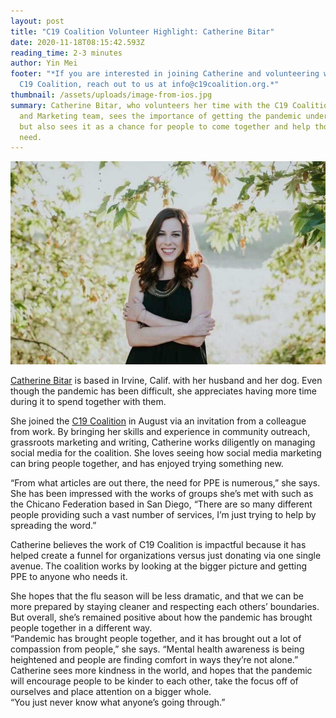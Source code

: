 ```yaml
---
layout: post
title: "C19 Coalition Volunteer Highlight: Catherine Bitar"
date: 2020-11-18T08:15:42.593Z
reading_time: 2-3 minutes
author: Yin Mei
footer: "*If you are interested in joining Catherine and volunteering with the
  C19 Coalition, reach out to us at info@c19coalition.org.*"
thumbnail: /assets/uploads/image-from-ios.jpg
summary: Catherine Bitar, who volunteers her time with the C19 Coalition Content
  and Marketing team, sees the importance of getting the pandemic under control,
  but also sees it as a chance for people to come together and help those in
  need.
---
```

![](/assets/uploads/image-from-ios.jpg)

[Catherine Bitar](https://www.linkedin.com/in/catherine-bitar-ba637bb0/) is based in Irvine, Calif. with her husband and her dog. Even though the pandemic has been difficult, she appreciates having more time during it to spend together with them. 

She joined the [C19 Coalition](c19coalition.org) in August via an invitation from a colleague from work. By bringing her skills and experience in community outreach, grassroots marketing and writing, Catherine works diligently on managing social media for the coalition. She loves seeing how social media marketing can bring people together, and has enjoyed trying something new. 

“From what articles are out there, the need for PPE is numerous,” she says. She has been impressed with the works of groups she’s met with such as the Chicano Federation based in San Diego, “There are so many different people providing such a vast number of services, I’m just trying to help by spreading the word.” 

Catherine believes the work of C19 Coalition is impactful because it has helped create a funnel for organizations versus just donating via one single avenue. The coalition works by looking at the bigger picture and getting PPE to anyone who needs it. 

She hopes that the flu season will be less dramatic, and that we can be more prepared by staying cleaner and respecting each others’ boundaries. But overall, she’s remained positive about how the pandemic has brought people together in a different way. \
“Pandemic has brought people together, and it has brought out a lot of compassion from people,” she says. “Mental health awareness is being heightened and people are finding comfort in ways they’re not alone.” Catherine sees more kindness in the world, and hopes that the pandemic will encourage people to be kinder to each other, take the focus off of ourselves and place attention on a bigger whole. \
“You just never know what anyone’s going through.”